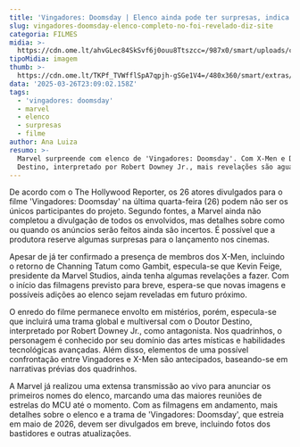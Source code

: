 ```yaml
---
title: 'Vingadores: Doomsday | Elenco ainda pode ter surpresas, indica site'
slug: vingadores-doomsday-elenco-completo-no-foi-revelado-diz-site
categoria: FILMES
midia: >-
  https://cdn.ome.lt/ahvGLec84SkSvf6j0ouu8Ttszcc=/987x0/smart/uploads/conteudo/fotos/Design_sem_nome_-_2025-03-26T195204.297.png
tipoMidia: imagem
thumb: >-
  https://cdn.ome.lt/TKPf_TVWfflSpA7qpjh-gSGe1V4=/480x360/smart/extras/conteudos/Design_sem_nome_-_2025-03-26T195204.297.png
data: '2025-03-26T23:09:02.158Z'
tags:
  - 'vingadores: doomsday'
  - marvel
  - elenco
  - surpresas
  - filme
author: Ana Luiza
resumo: >-
  Marvel surpreende com elenco de 'Vingadores: Doomsday'. Com X-Men e Doutor
  Destino, interpretado por Robert Downey Jr., mais revelações são aguardadas.
---
```


De acordo com o The Hollywood Reporter, os 26 atores divulgados para o filme 'Vingadores: Doomsday' na última quarta-feira (26) podem não ser os únicos participantes do projeto. Segundo fontes, a Marvel ainda não completou a divulgação de todos os envolvidos, mas detalhes sobre como ou quando os anúncios serão feitos ainda são incertos. É possível que a produtora reserve algumas surpresas para o lançamento nos cinemas.

Apesar de já ter confirmado a presença de membros dos X-Men, incluindo o retorno de Channing Tatum como Gambit, especula-se que Kevin Feige, presidente da Marvel Studios, ainda tenha algumas revelações a fazer. Com o início das filmagens previsto para breve, espera-se que novas imagens e possíveis adições ao elenco sejam reveladas em futuro próximo.

O enredo do filme permanece envolto em mistérios, porém, especula-se que incluirá uma trama global e multiversal com o Doutor Destino, interpretado por Robert Downey Jr., como antagonista. Nos quadrinhos, o personagem é conhecido por seu domínio das artes místicas e habilidades tecnológicas avançadas. Além disso, elementos de uma possível confrontação entre Vingadores e X-Men são antecipados, baseando-se em narrativas prévias dos quadrinhos.

A Marvel já realizou uma extensa transmissão ao vivo para anunciar os primeiros nomes do elenco, marcando uma das maiores reuniões de estrelas do MCU até o momento. Com as filmagens em andamento, mais detalhes sobre o elenco e a trama de 'Vingadores: Doomsday', que estreia em maio de 2026, devem ser divulgados em breve, incluindo fotos dos bastidores e outras atualizações.
